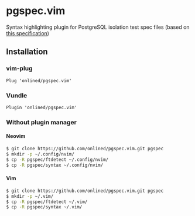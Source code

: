 # pgspec.vim
Syntax highlighting plugin for PostgreSQL isolation test spec files 
(based on [this specification](https://github.com/postgres/postgres/blob/master/src/test/isolation/README))

## Installation
### vim-plug
```vim
Plug 'onlined/pgspec.vim'
```

### Vundle
```vim
Plugin 'onlined/pgspec.vim'
```

### Without plugin manager

#### Neovim
```sh
$ git clone https://github.com/onlined/pgspec.vim.git pgspec
$ mkdir -p ~/.config/nvim/
$ cp -R pgspec/ftdetect ~/.config/nvim/
$ cp -R pgspec/syntax ~/.config/nvim/
```

#### Vim
```sh
$ git clone https://github.com/onlined/pgspec.vim.git pgspec
$ mkdir -p ~/.vim/
$ cp -R pgspec/ftdetect ~/.vim/
$ cp -R pgspec/syntax ~/.vim/
```
